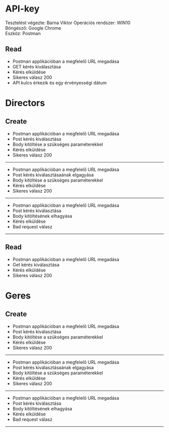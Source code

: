 # API-key

Tesztelést végezte: Barna Viktor
Operációs rendszer: WIN10  
Böngésző: Google Chrome  
Eszköz: Postman

## Read

- Postman applikációban a megfelelő URL megadása
- GET kérés kiválasztása
- Kérés elküldése
- Sikeres válasz 200
- API kulcs érkezik és egy érvényességi dátum

# Directors

## Create

- Postman applikációban a megfelelő URL megadása
- Post kérés kiválasztása
- Body kitöltése a szükséges paraméterekkel
- Kérés elküldése
- Sikeres válasz 200

---

- Postman applikációban a megfelelő URL megadása
- Post kérés kiválasztásaának elgagyása
- Body kitöltése a szükséges paraméterekkel
- Kérés elküldése
- Sikeres válasz 200

---

- Postman applikációban a megfelelő URL megadása
- Post kérés kiválasztása
- Body kitöltésének elhagyása
- Kérés elküldése
- Bad request válasz

---

## Read

- Postman applikációban a megfelelő URL megadása
- Get kérés kiválasztása
- Kérés elküldése
- Sikeres válasz 200

# Geres

## Create

- Postman applikációban a megfelelő URL megadása
- Post kérés kiválasztása
- Body kitöltése a szükséges paraméterekkel
- Kérés elküldése
- Sikeres válasz 200

---

- Postman applikációban a megfelelő URL megadása
- Post kérés kiválasztásaának elgagyása
- Body kitöltése a szükséges paraméterekkel
- Kérés elküldése
- Sikeres válasz 200

---

- Postman applikációban a megfelelő URL megadása
- Post kérés kiválasztása
- Body kitöltésének elhagyása
- Kérés elküldése
- Bad request válasz

---
